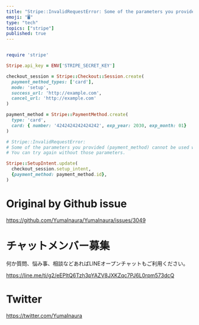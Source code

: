 ```yaml
---
title: "Stripe::InvalidRequestError: Some of the parameters you provided (paym"
emoji: "🖥"
type: "tech"
topics: ["stripe"]
published: true
---
```


```rb

require 'stripe'

Stripe.api_key = ENV['STRIPE_SECRET_KEY']

checkout_session = Stripe::Checkout::Session.create(
  payment_method_types: ['card'],
  mode: 'setup',
  success_url: 'http://example.com',
  cancel_url: 'http://example.com'
)

payment_method = Stripe::PaymentMethod.create(
  type: 'card',
  card: { number: '4242424242424242', exp_year: 2030, exp_month: 01}
)

# Stripe::InvalidRequestError:
# Some of the parameters you provided (payment_method) cannot be used when modifying a SetupIntent that was created by Checkout.
# You can try again without those parameters.

Stripe::SetupIntent.update(
  checkout_session.setup_intent,
  {payment_method: payment_method.id},
)

```

# Original by Github issue

https://github.com/YumaInaura/YumaInaura/issues/3049








<!-- Update From Qiita API -->

# チャットメンバー募集


何か質問、悩み事、相談などあればLINEオープンチャットもご利用ください。

https://line.me/ti/g2/eEPltQ6Tzh3pYAZV8JXKZqc7PJ6L0rpm573dcQ





# Twitter


https://twitter.com/YumaInaura


<!-- Update From Qiita API -->


